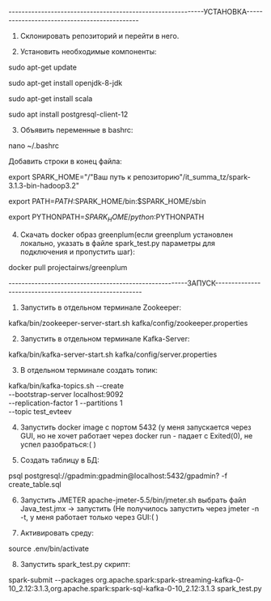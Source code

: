 ------------------------------------------------------------УСТАНОВКА---------------------------------------------
1) Склонировать репозиторий и перейти в него.

2) Установить необходимые компоненты:

sudo apt-get update

sudo apt-get install openjdk-8-jdk

sudo apt-get install scala

sudo apt install postgresql-client-12

3) Объявить переменные в bashrc:

nano ~/.bashrc

Добавить строки в конец файла:

export SPARK_HOME="/"Ваш путь к репозиторию"/it_summa_tz/spark-3.1.3-bin-hadoop3.2" 

export PATH=$PATH:$SPARK_HOME/bin:$SPARK_HOME/sbin 

export PYTHONPATH=$SPARK_HOME/python:$PYTHONPATH

4) Скачать docker образ greenplum(если greenplum установлен локально, указать в файле spark_test.py параметры для подключения и пропустить шаг):

docker pull projectairws/greenplum


-------------------------------------------------------ЗАПУСК-------------------------------------------------------
1) Запустить в отдельном терминале Zookeeper:

kafka/bin/zookeeper-server-start.sh kafka/config/zookeeper.properties

2) Запустить в отдельном терминале Kafka-Server:

kafka/bin/kafka-server-start.sh kafka/config/server.properties

3) В отдельном терминале создать топик:

kafka/bin/kafka-topics.sh --create \
   --bootstrap-server localhost:9092 \
   --replication-factor 1 --partitions 1 \
   --topic test_evteev
   
4) Запустить docker image с портом 5432 (у меня запускается через GUI, но не хочет работает через docker run - падает с Exited(0), не успел разобраться:( )

5) Создать таблицу в БД:

psql postgresql://gpadmin:gpadmin@localhost:5432/gpadmin? -f create_table.sql

6) Запустить JMETER apache-jmeter-5.5/bin/jmeter.sh  выбрать файл Java_test.jmx -> запустить (Не получилось запустить через jmeter -n -t, у меня работает только через GUI:( )

7) Активировать среду:

source .env/bin/activate

8) Запустить spark_test.py скрипт:

spark-submit --packages org.apache.spark:spark-streaming-kafka-0-10_2.12:3.1.3,org.apache.spark:spark-sql-kafka-0-10_2.12:3.1.3 spark_test.py

